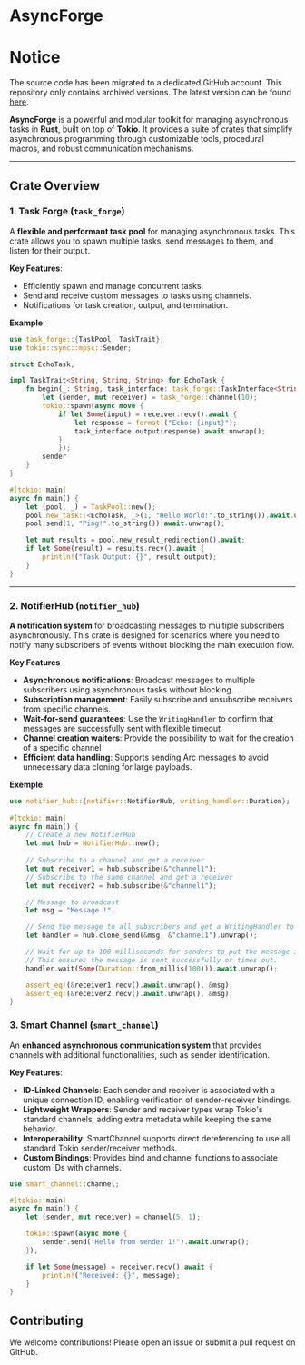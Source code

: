 # **AsyncForge**

# **Notice**

The source code has been migrated to a dedicated GitHub account. This repository only contains archived versions. The latest version can be found [here](https://github.com/AsyncForge).

**AsyncForge** is a powerful and modular toolkit for managing asynchronous tasks in **Rust**, built on top of **Tokio**. It provides a suite of crates that simplify asynchronous programming through customizable tools, procedural macros, and robust communication mechanisms.

---

## **Crate Overview**

### 1. **Task Forge** (`task_forge`)

A **flexible and performant task pool** for managing asynchronous tasks. This crate allows you to spawn multiple tasks, send messages to them, and listen for their output.

**Key Features**:
- Efficiently spawn and manage concurrent tasks.
- Send and receive custom messages to tasks using channels.
- Notifications for task creation, output, and termination.

**Example**:
```rust
use task_forge::{TaskPool, TaskTrait};
use tokio::sync::mpsc::Sender;

struct EchoTask;

impl TaskTrait<String, String, String> for EchoTask {
    fn begin(_: String, task_interface: task_forge::TaskInterface<String>) -> Sender<String> {
        let (sender, mut receiver) = task_forge::channel(10);
        tokio::spawn(async move {
            if let Some(input) = receiver.recv().await {
                let response = format!("Echo: {input}");
                task_interface.output(response).await.unwrap();
            }
            });
        sender
    }
}

#[tokio::main]
async fn main() {
    let (pool, _) = TaskPool::new();
    pool.new_task::<EchoTask, _>(1, "Hello World!".to_string()).await.unwrap();
    pool.send(1, "Ping!".to_string()).await.unwrap();

    let mut results = pool.new_result_redirection().await;
    if let Some(result) = results.recv().await {
        println!("Task Output: {}", result.output);
    }
}
```
--- 

### 2. **NotifierHub** (`notifier_hub`)

**A notification system** for broadcasting messages to multiple subscribers asynchronously. This crate is designed for scenarios where you need to notify many subscribers of events without blocking the main execution flow.

**Key Features**

- **Asynchronous notifications**: Broadcast messages to multiple subscribers using asynchronous tasks without blocking.
- **Subscription management**: Easily subscribe and unsubscribe receivers from specific channels.
- **Wait-for-send guarantees**: Use the `WritingHandler` to confirm that messages are successfully sent with flexible timeout
- **Channel creation waiters**: Provide the possibility to wait for the creation of a specific channel
- **Efficient data handling**: Supports sending Arc<M> messages to avoid unnecessary data cloning for large payloads. 

**Exemple**

```rust
use notifier_hub::{notifier::NotifierHub, writing_handler::Duration};
    
#[tokio::main]
async fn main() {
    // Create a new NotifierHub
    let mut hub = NotifierHub::new();
    
    // Subscribe to a channel and get a receiver
    let mut receiver1 = hub.subscribe(&"channel1");
    // Subscribe to the same channel and get a receiver
    let mut receiver2 = hub.subscribe(&"channel1");

    // Message to broadcast
    let msg = "Message !";

    // Send the message to all subscribers and get a WritingHandler to track the results
    let handler = hub.clone_send(&msg, &"channel1").unwrap();

    // Wait for up to 100 milliseconds for senders to put the message in the channel buffer
    // This ensures the message is sent successfully or times out.
    handler.wait(Some(Duration::from_millis(100))).await.unwrap();

    assert_eq!(&receiver1.recv().await.unwrap(), &msg);
    assert_eq!(&receiver2.recv().await.unwrap(), &msg);
}
```

### 3. **Smart Channel** (`smart_channel`)

An **enhanced asynchronous communication system** that provides channels with additional functionalities, such as sender identification.

**Key Features**:
- **ID-Linked Channels**: Each sender and receiver is associated with a unique connection ID, enabling verification of sender-receiver bindings.
- **Lightweight Wrappers**: Sender and receiver types wrap Tokio's standard channels, adding extra metadata while keeping the same behavior.
- **Interoperability**: SmartChannel supports direct dereferencing to use all standard Tokio sender/receiver methods.
- **Custom Bindings**: Provides bind and channel functions to associate custom IDs with channels.

```rust
use smart_channel::channel;

#[tokio::main]
async fn main() {
    let (sender, mut receiver) = channel(5, 1);

    tokio::spawn(async move {
        sender.send("Hello from sender 1!").await.unwrap();
    });

    if let Some(message) = receiver.recv().await {
        println!("Received: {}", message);
    }
}
```

## **Contributing**

We welcome contributions! Please open an issue or submit a pull request on GitHub.
